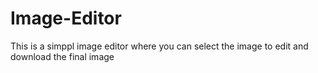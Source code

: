 # Image-Editor

This is a simppl image editor where you can select the image to edit and download the final image
